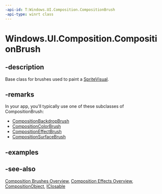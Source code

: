 ```yaml
---
-api-id: T:Windows.UI.Composition.CompositionBrush
-api-type: winrt class
---
```


<!-- Class syntax.
public class CompositionBrush : Windows.UI.Composition.CompositionObject, Windows.UI.Composition.ICompositionBrush
-->

# Windows.UI.Composition.CompositionBrush

## -description
Base class for brushes used to paint a [SpriteVisual](spritevisual.md).



## -remarks

In your app, you'll typically use one of these subclasses of CompositionBrush:

+ [CompositionBackdropBrush](compositionbackdropbrush.md)
+ [CompositionColorBrush](compositioncolorbrush.md)
+ [CompositionEffectBrush](compositioneffectbrush.md)
+ [CompositionSurfaceBrush](compositionsurfacebrush.md)

## -examples

## -see-also
[Composition Brushes Overview](/windows/uwp/graphics/composition-brushes), [Composition Effects Overview](/windows/uwp/composition/composition-effects), [CompositionObject](compositionobject.md), [IClosable](../windows.foundation/iclosable.md)
